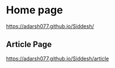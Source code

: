 # Home page
https://adarsh077.github.io/Siddesh/

## Article Page 
https://adarsh077.github.io/Siddesh/article
